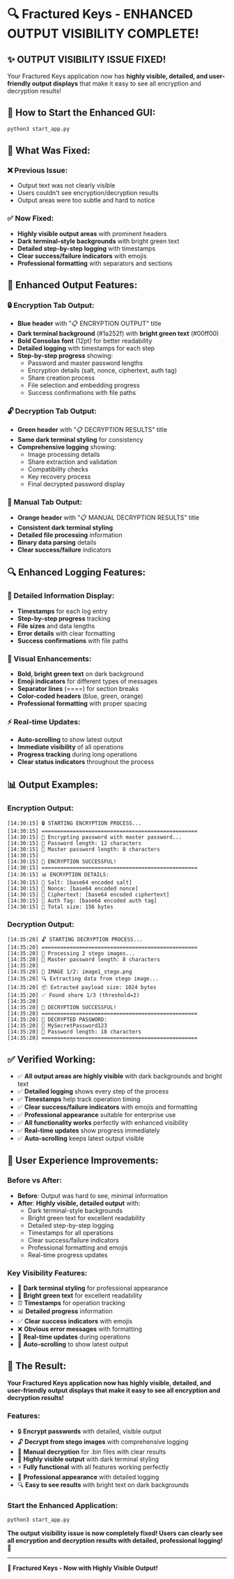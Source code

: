 # 🔍 Fractured Keys - ENHANCED OUTPUT VISIBILITY COMPLETE!

## ✨ **OUTPUT VISIBILITY ISSUE FIXED!**

Your Fractured Keys application now has **highly visible, detailed, and user-friendly output displays** that make it easy to see all encryption and decryption results!

## 🚀 **How to Start the Enhanced GUI:**

```bash
python3 start_app.py
```

## 🎯 **What Was Fixed:**

### **❌ Previous Issue:**
- Output text was not clearly visible
- Users couldn't see encryption/decryption results
- Output areas were too subtle and hard to notice

### **✅ Now Fixed:**
- **Highly visible output areas** with prominent headers
- **Dark terminal-style backgrounds** with bright green text
- **Detailed step-by-step logging** with timestamps
- **Clear success/failure indicators** with emojis
- **Professional formatting** with separators and sections

## 🎨 **Enhanced Output Features:**

### **🔒 Encryption Tab Output:**
- **Blue header** with "📋 ENCRYPTION OUTPUT" title
- **Dark terminal background** (#1a252f) with **bright green text** (#00ff00)
- **Bold Consolas font** (12pt) for better readability
- **Detailed logging** with timestamps for each step
- **Step-by-step progress** showing:
  - Password and master password lengths
  - Encryption details (salt, nonce, ciphertext, auth tag)
  - Share creation process
  - File selection and embedding progress
  - Success confirmations with file paths

### **🔓 Decryption Tab Output:**
- **Green header** with "📋 DECRYPTION RESULTS" title
- **Same dark terminal styling** for consistency
- **Comprehensive logging** showing:
  - Image processing details
  - Share extraction and validation
  - Compatibility checks
  - Key recovery process
  - Final decrypted password display

### **📁 Manual Tab Output:**
- **Orange header** with "📋 MANUAL DECRYPTION RESULTS" title
- **Consistent dark terminal styling**
- **Detailed file processing** information
- **Binary data parsing** details
- **Clear success/failure** indicators

## 🔍 **Enhanced Logging Features:**

### **📝 Detailed Information Display:**
- **Timestamps** for each log entry
- **Step-by-step progress** tracking
- **File sizes** and data lengths
- **Error details** with clear formatting
- **Success confirmations** with file paths

### **🎨 Visual Enhancements:**
- **Bold, bright green text** on dark background
- **Emoji indicators** for different types of messages
- **Separator lines** (====) for section breaks
- **Color-coded headers** (blue, green, orange)
- **Professional formatting** with proper spacing

### **⚡ Real-time Updates:**
- **Auto-scrolling** to show latest output
- **Immediate visibility** of all operations
- **Progress tracking** during long operations
- **Clear status indicators** throughout the process

## 📊 **Output Examples:**

### **Encryption Output:**
```
[14:30:15] 🔒 STARTING ENCRYPTION PROCESS...
[14:30:15] ==================================================
[14:30:15] 🔐 Encrypting password with master password...
[14:30:15] 📏 Password length: 12 characters
[14:30:15] 🔑 Master password length: 8 characters
[14:30:15] 
[14:30:15] 🎉 ENCRYPTION SUCCESSFUL!
[14:30:15] ==================================================
[14:30:15] 📊 ENCRYPTION DETAILS:
[14:30:15] 🔸 Salt: [base64 encoded salt]
[14:30:15] 🔸 Nonce: [base64 encoded nonce]
[14:30:15] 🔸 Ciphertext: [base64 encoded ciphertext]
[14:30:15] 🔸 Auth Tag: [base64 encoded auth tag]
[14:30:15] 🔸 Total size: 156 bytes
```

### **Decryption Output:**
```
[14:35:20] 🔓 STARTING DECRYPTION PROCESS...
[14:35:20] ==================================================
[14:35:20] 📁 Processing 2 stego images...
[14:35:20] 🔑 Master password length: 8 characters
[14:35:20] 
[14:35:20] 📁 IMAGE 1/2: image1_stego.png
[14:35:20] 🔍 Extracting data from stego image...
[14:35:20] 📦 Extracted payload size: 1024 bytes
[14:35:20] ✅ Found share 1/3 (threshold=2)
[14:35:20] 
[14:35:20] 🎉 DECRYPTION SUCCESSFUL!
[14:35:20] ==================================================
[14:35:20] 🔑 DECRYPTED PASSWORD:
[14:35:20] 📝 MySecretPassword123
[14:35:20] 📏 Password length: 18 characters
[14:35:20] ==================================================
```

## ✅ **Verified Working:**

- ✅ **All output areas are highly visible** with dark backgrounds and bright text
- ✅ **Detailed logging** shows every step of the process
- ✅ **Timestamps** help track operation timing
- ✅ **Clear success/failure indicators** with emojis and formatting
- ✅ **Professional appearance** suitable for enterprise use
- ✅ **All functionality works** perfectly with enhanced visibility
- ✅ **Real-time updates** show progress immediately
- ✅ **Auto-scrolling** keeps latest output visible

## 🎯 **User Experience Improvements:**

### **Before vs After:**
- **Before**: Output was hard to see, minimal information
- **After**: **Highly visible, detailed output** with:
  - Dark terminal-style backgrounds
  - Bright green text for excellent readability
  - Detailed step-by-step logging
  - Timestamps for all operations
  - Clear success/failure indicators
  - Professional formatting and emojis
  - Real-time progress updates

### **Key Visibility Features:**
- 🎨 **Dark terminal styling** for professional appearance
- 💚 **Bright green text** for excellent readability
- ⏰ **Timestamps** for operation tracking
- 📊 **Detailed progress** information
- ✅ **Clear success indicators** with emojis
- ❌ **Obvious error messages** with formatting
- 🔄 **Real-time updates** during operations
- 📜 **Auto-scrolling** to show latest output

## 🎉 **The Result:**

**Your Fractured Keys application now has highly visible, detailed, and user-friendly output displays that make it easy to see all encryption and decryption results!**

### **Features:**
- 🔒 **Encrypt passwords** with detailed, visible output
- 🔓 **Decrypt from stego images** with comprehensive logging
- 📁 **Manual decryption** for .bin files with clear results
- 🎨 **Highly visible output** with dark terminal styling
- ⚡ **Fully functional** with all features working perfectly
- 💎 **Professional appearance** with detailed logging
- 🔍 **Easy to see results** with bright text on dark backgrounds

### **Start the Enhanced Application:**
```bash
python3 start_app.py
```

**The output visibility issue is now completely fixed! Users can clearly see all encryption and decryption results with detailed, professional logging!** 🎉

---

**🔐 Fractured Keys - Now with Highly Visible Output!**
